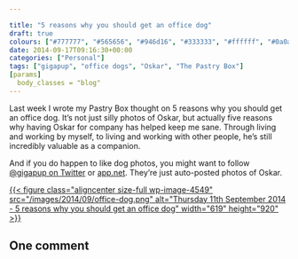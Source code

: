 ```yaml
---

title: "5 reasons why you should get an office dog"
draft: true
colours: ["#777777", "#565656", "#946d16", "#333333", "#ffffff", "#0a0a0a", "#ffffff"]
date: 2014-09-17T09:16:30+00:00
categories: ["Personal"]
tags: ["gigapup", "office dogs", "Oskar", "The Pastry Box"]
[params]
  body_classes = "blog"
---
```


Last week I wrote my Pastry Box thought on 5 reasons why you should get an office dog. It’s not just silly photos of Oskar, but actually five reasons why having Oskar for company has helped keep me sane. Through living and working by myself, to living and working with other people, he’s still incredibly valuable as a companion.

And if you do happen to like dog photos, you might want to follow [@gigapup on Twitter](https://twitter.com/gigapup) or [app.net](https://alpha.app.net/gigapup). They’re just auto-posted photos of Oskar.

[{{< figure class="aligncenter size-full wp-image-4549" src="/images/2014/09/office-dog.png" alt="Thursday 11th September 2014 - 5 reasons why you should get an office dog" width="619" height="920" >}}](https://the-pastry-box-project.net/laura-kalbag/2014-september-11)

## One comment

<ol class="commentlist">
			</ol>
